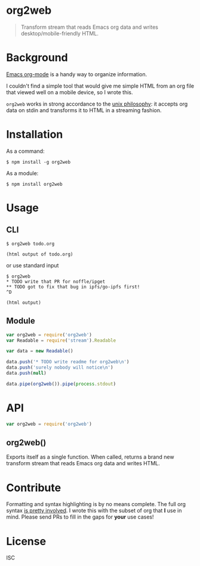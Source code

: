 # org2web

> Transform stream that reads Emacs org data and writes desktop/mobile-friendly HTML.


# Background

[Emacs org-mode](http://orgmode.org/) is a handy way to organize information.

I couldn't find a simple tool that would give me simple HTML from an org file
that viewed well on a mobile device, so I wrote this.

`org2web` works in strong accordance to the [unix
philosophy](https://en.wikipedia.org/wiki/Unix_philosophy): it accepts org data
on stdin and transforms it to HTML in a streaming fashion.


# Installation

As a command:
```
$ npm install -g org2web
```

As a module:
```
$ npm install org2web
```

# Usage

## CLI

```
$ org2web todo.org

(html output of todo.org)
```

or use standard input

```
$ org2web
* TODO write that PR for noffle/ipget
** TODO got to fix that bug in ipfs/go-ipfs first!
^D

(html output)
```

## Module

```js
var org2web = require('org2web')
var Readable = require('stream').Readable

var data = new Readable()

data.push('* TODO write readme for org2web\n')
data.push('surely nobody will notice\n')
data.push(null)

data.pipe(org2web()).pipe(process.stdout)
```

# API

```js
var org2web = require('org2web')
```

## org2web()

Exports itself as a single function. When called, returns a brand new transform
stream that reads Emacs org data and writes HTML.


# Contribute

Formatting and syntax highlighting is by no means complete. The full org syntax
[is pretty involved](http://orgmode.org/worg/dev/org-syntax.html). I wrote this
with the subset of org that **I** use in mind. Please send PRs to fill in the
gaps for **your** use cases!


# License

ISC
